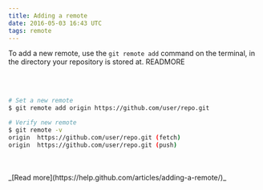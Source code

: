 ```yaml
---
title: Adding a remote
date: 2016-05-03 16:43 UTC
tags: remote
---
```


To add a new remote, use the `git remote add` command on the terminal, in the directory your repository is stored at.
READMORE

<br />
<br />

```bash
# Set a new remote
$ git remote add origin https://github.com/user/repo.git

# Verify new remote
$ git remote -v
origin  https://github.com/user/repo.git (fetch)
origin  https://github.com/user/repo.git (push)
```

<br />
<br />
_[Read more](https://help.github.com/articles/adding-a-remote/)_

